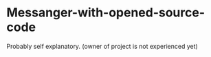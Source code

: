 # Messanger-with-opened-source-code
Probably self explanatory. (owner of project is not experienced yet)
